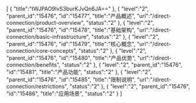 [
	{
		"title":"tWJPAO9lvS3burKJvQn6JA=="
	},
	{
		"level":"2",
		"parent_id":"15476",
		"id":"15477",
		"title":"产品概述",
		"url":"/direct-connection/product-overview",
		"status":"2"
	},
	{
		"level":"2",
		"parent_id":"15476",
		"id":"15478",
		"title":"基础架构",
		"url":"/direct-connection/basic-infrastructure",
		"status":"2"
	},
	{
		"level":"2",
		"parent_id":"15476",
		"id":"15479",
		"title":"核心概念",
		"url":"/direct-connection/core-concepts",
		"status":"2"
	},
	{
		"level":"2",
		"parent_id":"15476",
		"id":"15480",
		"title":"产品优势",
		"url":"/direct-connection/benefits",
		"status":"2"
	},
	{
		"level":"2",
		"parent_id":"15476",
		"id":"15481",
		"title":"产品功能",
		"status":"2"
	},
	{
		"level":"2",
		"parent_id":"15476",
		"id":"15485",
		"title":"限制说明",
		"url":"/direct-connection/restrictions",
		"status":"2"
	},
	{
		"level":"2",
		"parent_id":"15476",
		"id":"15486",
		"title":"应用场景",
		"status":"2"
	}
]